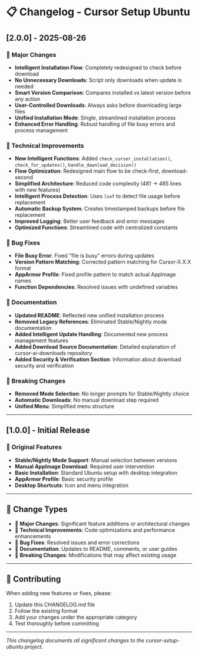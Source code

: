 # 📋 Changelog - Cursor Setup Ubuntu

## [2.0.0] - 2025-08-26
### 🚀 Major Changes
- **Intelligent Installation Flow**: Completely redesigned to check before download
- **No Unnecessary Downloads**: Script only downloads when update is needed
- **Smart Version Comparison**: Compares installed vs latest version before any action
- **User-Controlled Downloads**: Always asks before downloading large files
- **Unified Installation Mode**: Single, streamlined installation process
- **Enhanced Error Handling**: Robust handling of file busy errors and process management

### 🔧 Technical Improvements
- **New Intelligent Functions**: Added `check_cursor_installation()`, `check_for_updates()`, `handle_download_decision()`
- **Flow Optimization**: Redesigned main flow to be check-first, download-second
- **Simplified Architecture**: Reduced code complexity (481 → 485 lines with new features)
- **Intelligent Process Detection**: Uses `lsof` to detect file usage before replacement
- **Automatic Backup System**: Creates timestamped backups before file replacement
- **Improved Logging**: Better user feedback and error messages
- **Optimized Functions**: Streamlined code with centralized constants

### 🐛 Bug Fixes
- **File Busy Error**: Fixed "file is busy" errors during updates
- **Version Pattern Matching**: Corrected pattern matching for Cursor-X.X.X format
- **AppArmor Profile**: Fixed profile pattern to match actual AppImage names
- **Function Dependencies**: Resolved issues with undefined variables

### 📖 Documentation
- **Updated README**: Reflected new unified installation process
- **Removed Legacy References**: Eliminated Stable/Nightly mode documentation
- **Added Intelligent Update Handling**: Documented new process management features
- **Added Download Source Documentation**: Detailed explanation of cursor-ai-downloads repository
- **Added Security & Verification Section**: Information about download security and verification

### 🔄 Breaking Changes
- **Removed Mode Selection**: No longer prompts for Stable/Nightly choice
- **Automatic Downloads**: No manual download step required
- **Unified Menu**: Simplified menu structure

---

## [1.0.0] - Initial Release
### 🎯 Original Features
- **Stable/Nightly Mode Support**: Manual selection between versions
- **Manual AppImage Download**: Required user intervention
- **Basic Installation**: Standard Ubuntu setup with desktop integration
- **AppArmor Profile**: Basic security profile
- **Desktop Shortcuts**: Icon and menu integration

---

## 📝 Change Types
- 🚀 **Major Changes**: Significant feature additions or architectural changes
- 🔧 **Technical Improvements**: Code optimizations and performance enhancements
- 🐛 **Bug Fixes**: Resolved issues and error corrections
- 📖 **Documentation**: Updates to README, comments, or user guides
- 🔄 **Breaking Changes**: Modifications that may affect existing usage

---

## 🤝 Contributing
When adding new features or fixes, please:
1. Update this CHANGELOG.md file
2. Follow the existing format
3. Add your changes under the appropriate category
4. Test thoroughly before committing

---

*This changelog documents all significant changes to the cursor-setup-ubuntu project.*
